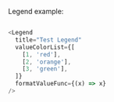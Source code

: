 Legend example:

```js

<Legend
  title="Test Legend"
  valueColorList={[
    [1, 'red'],
    [2, 'orange'],
    [3, 'green'],
  ]}
  formatValueFunc={(x) => x}
/>

```
